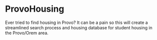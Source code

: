 # ProvoHousing
Ever tried to find housing in Provo? It can be a pain so this will create a streamlined search process and housing database for student housing in the Provo/Orem area.
